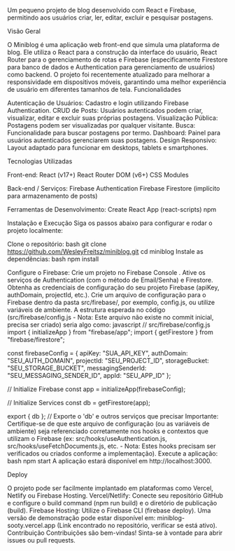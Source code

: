 Um pequeno projeto de blog desenvolvido com React e Firebase, permitindo aos usuários criar, ler, editar, excluir e pesquisar postagens.

Visão Geral

O Miniblog é uma aplicação web front-end que simula uma plataforma de blog. Ele utiliza o React para a construção da interface do usuário, React Router para o gerenciamento de rotas e Firebase (especificamente Firestore para banco de dados e Authentication para gerenciamento de usuários) como backend.
O projeto foi recentemente atualizado para melhorar a responsividade em dispositivos móveis, garantindo uma melhor experiência de usuário em diferentes tamanhos de tela.
Funcionalidades

Autenticação de Usuários: Cadastro e login utilizando Firebase Authentication.
CRUD de Posts: Usuários autenticados podem criar, visualizar, editar e excluir suas próprias postagens.
Visualização Pública: Postagens podem ser visualizadas por qualquer visitante.
Busca: Funcionalidade para buscar postagens por termo.
Dashboard: Painel para usuários autenticados gerenciarem suas postagens.
Design Responsivo: Layout adaptado para funcionar em desktops, tablets e smartphones.

Tecnologias Utilizadas

Front-end:
React (v17+)
React Router DOM (v6+)
CSS Modules

Back-end / Serviços:
Firebase Authentication
Firebase Firestore (implícito para armazenamento de posts)

Ferramentas de Desenvolvimento:
Create React App (react-scripts)
npm

Instalação e Execução
Siga os passos abaixo para configurar e rodar o projeto localmente:

Clone o repositório:
bash
git clone https://github.com/WesleyFreitsz/miniblog.git
cd miniblog
Instale as dependências:
bash
npm install

Configure o Firebase:
Crie um projeto no Firebase Console .
Ative os serviços de Authentication (com o método de Email/Senha) e Firestore.
Obtenha as credenciais de configuração do seu projeto Firebase (apiKey, authDomain, projectId, etc.).
Crie um arquivo de configuração para o Firebase dentro da pasta src/firebase/, por exemplo, config.js, ou utilize variáveis de ambiente. A estrutura esperada no código (src/firebase/config.js - Nota: Este arquivo não existe no commit inicial, precisa ser criado) seria algo como:
javascript
// src/firebase/config.js
import { initializeApp } from "firebase/app";
import { getFirestore } from "firebase/firestore";

const firebaseConfig = {
  apiKey: "SUA_API_KEY",
  authDomain: "SEU_AUTH_DOMAIN",
  projectId: "SEU_PROJECT_ID",
  storageBucket: "SEU_STORAGE_BUCKET",
  messagingSenderId: "SEU_MESSAGING_SENDER_ID",
  appId: "SEU_APP_ID"
};

// Initialize Firebase
const app = initializeApp(firebaseConfig);

// Initialize Services
const db = getFirestore(app);

export { db }; // Exporte o 'db' e outros serviços que precisar
Importante: Certifique-se de que este arquivo de configuração (ou as variáveis de ambiente) seja referenciado corretamente nos hooks e contextos que utilizam o Firebase (ex: src/hooks/useAuthentication.js, src/hooks/useFetchDocuments.js, etc. - Nota: Estes hooks precisam ser verificados ou criados conforme a implementação).
Execute a aplicação:
bash
npm start
A aplicação estará disponível em http://localhost:3000.

Deploy

O projeto pode ser facilmente implantado em plataformas como Vercel, Netlify ou Firebase Hosting.
Vercel/Netlify: Conecte seu repositório GitHub e configure o build command (npm run build) e o diretório de publicação (build).
Firebase Hosting: Utilize o Firebase CLI (firebase deploy).
Uma versão de demonstração pode estar disponível em: miniblog-sooty.vercel.app  (Link encontrado no repositório, verificar se está ativo).
Contribuição
Contribuições são bem-vindas! Sinta-se à vontade para abrir issues ou pull requests.

